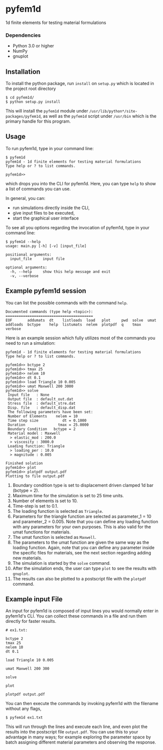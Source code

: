 # pyfem1d

1d finite elements for testing material formulations

### Dependencies

* Python 3.0 or higher
* NumPy
* gnuplot

## Installation

To install the python package, run `install` on `setup.py` which is located
in the project root directory

```
$ cd pyfem1d/
$ python setup.py install
```

This will install the `pyfem1d` module under
`/usr/lib/python*/site-packages/pyfem1d`, as well as the `pyfem1d` script under
`/usr/bin` which is the primary handle for this program.

## Usage

To run pyfem1d, type in your command line:

```
$ pyfem1d
pyfem1d - 1d finite elements for testing material formulations
Type help or ? to list commands.

pyfem1d>>
```

which drops you into the CLI for pyfem1d. Here, you can type `help` to show a
list of commands you can use.

In general, you can:

* run simulations directly inside the CLI,
* give input files to be executed,
* start the graphical user interface

To see all you options regarding the invocation of pyfem1d, type in your command
line:

```
$ pyfem1d --help
usage: main.py [-h] [-v] [input_file]

positional arguments:
  input_file     input file

optional arguments:
  -h, --help     show this help message and exit
  -v, --verbose
```

## Example pyfem1d session

You can list the possible commands with the command `help`.
```
Documented commands (type help <topic>):
========================================
EOF       addumats  dt    listloads  load   plot     pwd  solve  umat
addloads  bctype    help  listumats  nelem  plotpdf  q    tmax   verbose
```

Here is an example session which fully utilizes most of the commands you need to
run a simulation:

```
pyfem1d - 1d finite elements for testing material formulations
Type help or ? to list commands.

pyfem1d>> bctype 2
pyfem1d>> tmax 25
pyfem1d>> nelem 10
pyfem1d>> dt 0.1
pyfem1d>> load Triangle 10 0.005
pyfem1d>> umat Maxwell 200 3000
pyfem1d>> solve
 Input file   : None
 Output file  : default_out.dat
 Stress file  : default_stre.dat
 Disp. file   : default_disp.dat
 The following parameters have been set:
 Number of Elements    nelem = 10
 Time step size           dt = 0.1000
 Duration               tmax = 25.0000
 Boundary Condition   bctype = 2
 Material model : Maxwell
  > elastic_mod : 200.0
  > viscosity : 3000.0
 Loading function: Triangle
  > loading_per : 10.0
  > magnitude : 0.005

Finished solution
pyfem1d>> plot
pyfem1d>> plotpdf output.pdf
Plotting to file output.pdf
```

1. Boundary condition type is set to displacement driven clamped 1d bar (bctype = 2).
2. Maximum time for the simulation is set to 25 time units.
3. Number of elements is set to 10.
3. Time-step is set to 0.1.
4. The loading function is selected as `Triangle`.
5. Parameters for the triangle function are selected as parameter\_1 = 10 and
   parameter\_2 = 0.005. Note that you can define any loading function with any
   parameters for your own purposes. This is also valid for the umat functions
   for materials.
6. The umat function is selected as `Maxwell`.
7. The parameters to the umat function are given the same way as the loading
   function. Again, note that you can define any parameter inside the specific
   files for materials, see the next section regarding adding new materials.
8. The simulation is started by the `solve` command.
9. After the simulation ends, the user can type `plot` to see the results with `gnuplot`.
10. The results can also be plotted to a postscript file with the `plotpdf` command.


## Example input File

An input for pyfem1d is composed of input lines you would normally enter in
pyfem1d's CLI. You can collect these commands in a file and run them directly
for faster results.
```
# ex1.txt:

bctype 2
tmax 25
nelem 10
dt 0.1

load Triangle 10 0.005

umat Maxwell 200 300

solve

plot

plotpdf output.pdf
```

You can then execute the commands by invoking pyfem1d with the filename without
any flags,
```
$ pyfem1d ex1.txt
```
This will run through the lines and execute each line, and even plot the results
into the postscript file `output.pdf`. You can use this to your advantage in many
ways; for example exploring the parameter space by batch assigning different
material parameters and observing the response.

<!-- ## Adding a new umat (AKA adding a new material) -->
